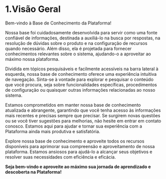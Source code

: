 # 1.Visão Geral

Bem-vindo à Base de Conhecimento da Plataforma!

Nossa base foi cuidadosamente desenvolvida para servir como uma fonte confiável de informações, destinada a auxiliá-lo na busca por respostas, na resolução de dúvidas sobre o produto e na configuração de recursos quando necessário. Além disso, ela é projetada para fornecer conhecimentos relevantes sobre o sistema, ajudando-o a aproveitar ao máximo nossa plataforma.

Dividida em tópicos pesquisáveis e facilmente acessíveis na barra lateral à esquerda, nossa base de conhecimento oferece uma experiência intuitiva de navegação. Sinta-se à vontade para explorar e pesquisar o conteúdo que você procura, seja sobre funcionalidades específicas, procedimentos de configuração ou quaisquer outras informações relacionadas ao nosso sistema.

Estamos comprometidos em manter nossa base de conhecimento atualizada e abrangente, garantindo que você tenha acesso às informações mais recentes e precisas sempre que precisar. Se surgirem novas questões ou se você tiver sugestões para melhorias, não hesite em entrar em contato conosco. Estamos aqui para ajudar e tornar sua experiência com a Plataforma ainda mais produtiva e satisfatória.

Explore nossa base de conhecimento e aproveite todos os recursos disponíveis para aprimorar sua compreensão e aproveitamento de nossa plataforma. Estamos ansiosos para ajudá-lo a alcançar seus objetivos e resolver suas necessidades com eficiência e eficácia.

**Seja bem-vindo e aproveite ao máximo sua jornada de aprendizado e descoberta na Plataforma!**


